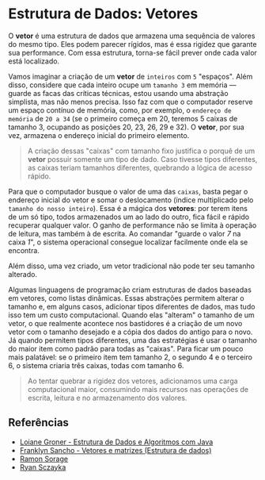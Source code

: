 # Estrutura de Dados: Vetores

O **vetor** é uma estrutura de dados que armazena uma sequência de valores do mesmo tipo. Eles podem parecer rígidos, mas é essa rigidez que garante sua performance. Com essa estrutura, torna-se fácil prever onde cada valor está localizado.

Vamos imaginar a criação de um **vetor** de `inteiros` com `5` "espaços". Além disso, considere que cada inteiro ocupe um `tamanho 3` em memória — guarde as facas das críticas técnicas, estou usando uma abstração simplista, mas não menos precisa. Isso faz com que o computador reserve um espaço contínuo de memória, como, por exemplo, o `endereço de memória` de `20 a 34` (se o primeiro começa em 20, teremos 5 caixas de tamanho 3, ocupando as posições 20, 23, 26, 29 e 32). O **vetor**, por sua vez, armazena o endereço inicial do primeiro elemento.

> A criação dessas "caixas" com tamanho fixo justifica o porquê de um **vetor** possuir somente um tipo de dado. Caso tivesse tipos diferentes, as caixas teriam tamanhos diferentes, quebrando a lógica de acesso rápido.

Para que o computador busque o valor de uma das `caixas`, basta pegar o endereço inicial do vetor e somar o deslocamento (índice multiplicado pelo `tamanho do nosso inteiro`). Essa é a mágica dos **vetores**: por terem itens de um só tipo, todos armazenados um ao lado do outro, fica fácil e rápido recuperar qualquer valor. O ganho de performance não se limita à operação de leitura, mas também à de escrita. Ao comandar "guarde o valor *7* na caixa *1*", o sistema operacional consegue localizar facilmente onde ela se encontra.

Além disso, uma vez criado, um vetor tradicional não pode ter seu tamanho alterado.

Algumas linguagens de programação criam estruturas de dados baseadas em vetores, como listas dinâmicas. Essas abstrações permitem alterar o tamanho e, em alguns casos, adicionar tipos diferentes de dados, mas tudo isso tem um custo computacional. Quando elas "alteram" o tamanho de um vetor, o que realmente acontece nos bastidores é a criação de um novo vetor com o tamanho desejado e a cópia dos dados do antigo para o novo. Já quando permitem tipos diferentes, uma das estratégias é usar o tamanho do maior item como padrão para todas as "caixas". Para ficar um pouco mais palatável: se o primeiro item tem tamanho 2, o segundo 4 e o terceiro 6, o sistema criaria três caixas, todas com tamanho 6.

> Ao tentar quebrar a rigidez dos vetores, adicionamos uma carga computacional maior, consumindo mais recursos nas operações de escrita, leitura e no armazenamento dos valores.

## Referências

- [Loiane Groner - Estrutura de Dados e Algoritmos com Java](https://www.youtube.com/watch?v=N3K8PjFOhy4&list=PLGxZ4Rq3BOBrgumpzz-l8kFMw2DLERdxi&ab_channel=LoianeGroner)
- [Franklyn Sancho - Vetores e matrizes (Estrutura de dados)](https://franklyn-sanc.medium.com/vetores-e-matrizes-estrutura-de-dados-375c87832f34)
- [Ramon Sorage](https://medium.com/@rsorage/arrays-a-base-da-organiza%C3%A7%C3%A3o-de-dados-9749827e1e5f)
- [Ryan Sczayka](https://medium.com/@ryan_sczayka/estrutura-de-dados-arrays-e62b8359a27f)
